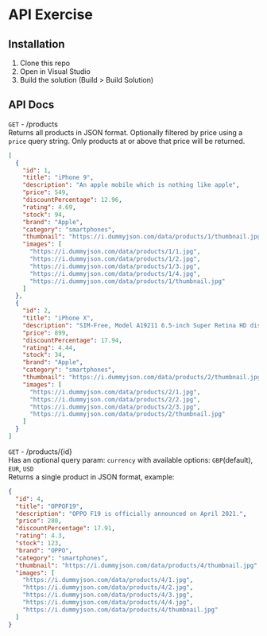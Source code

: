 ﻿# API Exercise

## Installation

1. Clone this repo
2. Open in Visual Studio
3. Build the solution (Build > Build Solution)

## API Docs

`GET` - /products  
Returns all products in JSON format.
Optionally filtered by price using a `price` query string. Only products at or above that price will be returned.
```json
[
  {
    "id": 1,
    "title": "iPhone 9",
    "description": "An apple mobile which is nothing like apple",
    "price": 549,
    "discountPercentage": 12.96,
    "rating": 4.69,
    "stock": 94,
    "brand": "Apple",
    "category": "smartphones",
    "thumbnail": "https://i.dummyjson.com/data/products/1/thumbnail.jpg",
    "images": [
      "https://i.dummyjson.com/data/products/1/1.jpg",
      "https://i.dummyjson.com/data/products/1/2.jpg",
      "https://i.dummyjson.com/data/products/1/3.jpg",
      "https://i.dummyjson.com/data/products/1/4.jpg",
      "https://i.dummyjson.com/data/products/1/thumbnail.jpg"
    ]
  },
  {
    "id": 2,
    "title": "iPhone X",
    "description": "SIM-Free, Model A19211 6.5-inch Super Retina HD display with OLED technology A12 Bionic chip with ...",
    "price": 899,
    "discountPercentage": 17.94,
    "rating": 4.44,
    "stock": 34,
    "brand": "Apple",
    "category": "smartphones",
    "thumbnail": "https://i.dummyjson.com/data/products/2/thumbnail.jpg",
    "images": [
      "https://i.dummyjson.com/data/products/2/1.jpg",
      "https://i.dummyjson.com/data/products/2/2.jpg",
      "https://i.dummyjson.com/data/products/2/3.jpg",
      "https://i.dummyjson.com/data/products/2/thumbnail.jpg"
    ]
  }
]
```

`GET` - /products/{id}  
Has an optional query param: `currency` with available options: `GBP`(default), `EUR`, `USD`  
Returns a single product in JSON format, example:
```json
{
  "id": 4,
  "title": "OPPOF19",
  "description": "OPPO F19 is officially announced on April 2021.",
  "price": 280,
  "discountPercentage": 17.91,
  "rating": 4.3,
  "stock": 123,
  "brand": "OPPO",
  "category": "smartphones",
  "thumbnail": "https://i.dummyjson.com/data/products/4/thumbnail.jpg",
  "images": [
    "https://i.dummyjson.com/data/products/4/1.jpg",
    "https://i.dummyjson.com/data/products/4/2.jpg",
    "https://i.dummyjson.com/data/products/4/3.jpg",
    "https://i.dummyjson.com/data/products/4/4.jpg",
    "https://i.dummyjson.com/data/products/4/thumbnail.jpg"
  ]
}
```